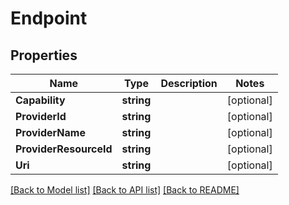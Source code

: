 # Endpoint

## Properties

Name | Type | Description | Notes
------------ | ------------- | ------------- | -------------
**Capability** | **string** |  | [optional] 
**ProviderId** | **string** |  | [optional] 
**ProviderName** | **string** |  | [optional] 
**ProviderResourceId** | **string** |  | [optional] 
**Uri** | **string** |  | [optional] 

[[Back to Model list]](../README.md#documentation-for-models) [[Back to API list]](../README.md#documentation-for-api-endpoints) [[Back to README]](../README.md)


